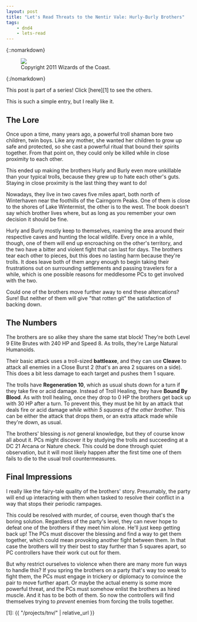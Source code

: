 ```yaml
---
layout: post
title: "Let's Read Threats to the Nentir Vale: Hurly-Burly Brothers"
tags:
    - dnd4
    - lets-read
---
```


{::nomarkdown}
<figure class="center">
  <img src="{{ "/assets/wir-tnv-hurly-burly-brothers.png" | absolute_url }}"/>
  <figcaption>
    Copyright 2011 Wizards of the Coast.
  </figcaption>
</figure>
{:/nomarkdown}

This post is part of a series! Click [here][1] to see the others.

This is such a simple entry, but I really like it.

## The Lore

Once upon a time, many years ago, a powerful troll shaman bore two children,
twin boys. Like any mother, she wanted her children to grow up safe and
protected, so she cast a powerful ritual that bound their spirits together. From
that point on, they could only be killed while in close proximity to each other.

This ended up making the brothers Hurly and Burly even more unkillable than your
typical trolls, because they grew up to hate each other's guts. Staying in close
proximity is the last thing they want to do!

Nowadays, they live in two caves five miles apart, both north of Winterhaven
near the foothills of the Cairngorm Peaks. One of them is close to the shores of
Lake Wintermist, the other is to the west. The book doesn't say which brother
lives where, but as long as you remember your own decision it should be fine.

Hurly and Burly mostly keep to themselves, roaming the area around their
respective caves and hunting the local wildlife. Every once in a while, though,
one of them will end up encroaching on the other's territory, and the two have a
bitter and violent fight that can last for days. The brothers tear each other to
pieces, but this does no lasting harm because they're trolls. It does leave both
of them angry enough to begin taking their frustrations out on surrounding
settlements and passing travelers for a while, which is one possible reasons for
meddlesome PCs to get involved with the two.

Could one of the brothers move further away to end these altercations? Sure! But
neither of them will give "that rotten git" the satisfaction of backing down.

## The Numbers

The brothers are so alike they share the same stat block! They're both Level 9
Elite Brutes with 240 HP and Speed 8. As trolls, they're Large Natural
Humanoids.

Their basic attack uses a troll-sized **battleaxe**, and they can use **Cleave**
to attack all enemies in a Close Burst 2 (that's an area 2 squares on a
side). This does a bit less damage to each target and pushes them 1 square.

The trolls have **Regeneration 10**, which as usual shuts down for a turn if
they take fire or acid damage. Instead of Troll Healing, they have **Bound By
Blood**. As with troll healing, once they drop to 0 HP the brothers get back up
with 30 HP after a turn. To prevent this, they must be hit by an attack that
deals fire or acid damage _while within 5 squares of the other brother_. This
can be either the attack that drops them, or an extra attack made while they're
down, as usual.

The brothers' blessing is _not_ general knowledge, but they of course know all
about it. PCs might discover it by studying the trolls and succeeding at a DC 21
Arcana or Nature check. This could be done through quiet observation, but it
will most likely happen after the first time one of them fails to die to the
usual troll countermeasures.


## Final Impressions

I really like the fairy-tale quality of the brothers' story. Presumably, the
party will end up interacting with them when tasked to resolve their conflict in
a way that stops their periodic rampages.

This could be resolved with murder, of course, even though that's the boring
solution. Regardless of the party's level, they can never hope to defeat one of
the brothers if they meet him alone. He'll just keep getting back up! The PCs
must discover the blessing and find a way to get them together, which could mean
provoking another fight between them. In that case the brothers will try their
best to stay further than 5 squares apart, so PC controllers have their work cut
out for them.

But why restrict ourselves to violence when there are many more fun ways to
handle this? If you spring the brothers on a party that's way too weak to fight
them, the PCs must engage in trickery or diplomacy to convince the pair to move
further apart. Or maybe the actual enemy is some more powerful threat, and the
PCs must somehow enlist the brothers as hired muscle. And it has to be both of
them. So now the controllers will find themselves trying to _prevent_ enemies
from forcing the trolls together.

[1]: {{ "/projects/tnv/" | relative_url }}
